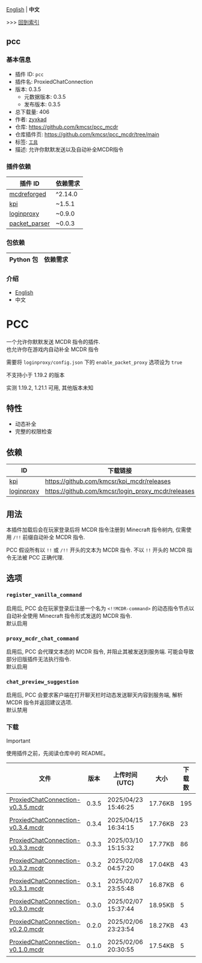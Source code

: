 [English](readme.md) | **中文**

\>\>\> [回到索引](/readme-zh_cn.md)

## pcc

### 基本信息

- 插件 ID: `pcc`
- 插件名: ProxiedChatConnection
- 版本: 0.3.5
  - 元数据版本: 0.3.5
  - 发布版本: 0.3.5
- 总下载量: 406
- 作者: [zyxkad](https://github.com/zyxkad)
- 仓库: https://github.com/kmcsr/pcc_mcdr
- 仓库插件页: https://github.com/kmcsr/pcc_mcdr/tree/main
- 标签: [`工具`](/labels/tool/readme-zh_cn.md)
- 描述: 允许你默默发送以及自动补全MCDR指令

### 插件依赖

| 插件 ID | 依赖需求 |
| --- | --- |
| [mcdreforged](https://github.com/Fallen-Breath/MCDReforged) | ^2.14.0 |
| [kpi](/plugins/kpi/readme-zh_cn.md) | ~1.5.1 |
| [loginproxy](/plugins/loginproxy/readme-zh_cn.md) | ~0.9.0 |
| [packet_parser](/plugins/packet_parser/readme-zh_cn.md) | ~0.0.3 |

### 包依赖

| Python 包 | 依赖需求 |
| --- | --- |

### 介绍


- [English](https://github.com/kmcsr/pcc_mcdr/tree/main/README.MD)
- 中文

# PCC

一个允许你默默发送 MCDR 指令的插件.  
也允许你在游戏内自动补全 MCDR 指令

需要将 `loginproxy/config.json` 下的 `enable_packet_proxy` 选项设为 `true`

不支持小于 1.19.2 的版本

实测 1.19.2, 1.21.1 可用, 其他版本未知

## 特性

- 动态补全
- 完整的权限检查

## 依赖

| ID                                                      | 下载链接                                                 |
| ------------------------------------------------------- | ---------------------------------------------------- |
| [kpi](https://github.com/kmcsr/kpi_mcdr)                | <https://github.com/kmcsr/kpi_mcdr/releases>         |
| [loginproxy](https://github.com/kmcsr/login_proxy_mcdr) | <https://github.com/kmcsr/login_proxy_mcdr/releases> |

## 用法

本插件加载后会在玩家登录后将 MCDR 指令注册到 Minecraft 指令树内,
仅需使用 `/!!` 前缀自动补全 MCDR 指令.

PCC 假设所有以 `!!` 或 `/!!` 开头的文本为 MCDR 指令. 不以 `!!` 开头的 MCDR 指令无法被 PCC 正确代理.

## 选项

### `register_vanilla_command`

启用后, PCC 会在玩家登录后注册一个名为 `<!!MCDR-command>` 的动态指令节点以自动补全使用 Minecraft 指令形式发送的 MCDR 指令.  
默认启用

### `proxy_mcdr_chat_command`

启用后, PCC 会代理文本态的 MCDR 指令, 并阻止其被发送到服务端. 可能会导致部分旧版插件无法执行指令.  
默认启用

### `chat_preview_suggestion`

启用后, PCC 会要求客户端在打开聊天栏时动态发送聊天内容到服务端, 解析 MCDR 指令并返回建议选项.  
默认禁用

### 下载

> [!IMPORTANT]
> 使用插件之前，先阅读仓库中的 README。

| 文件 | 版本 | 上传时间 (UTC) | 大小 | 下载数 | 操作 |
| --- | --- | --- | --- | --- | --- |
| [ProxiedChatConnection-v0.3.5.mcdr](https://github.com/kmcsr/pcc_mcdr/releases/tag/v0.3.5) | 0.3.5 | 2025/04/23 15:46:25 | 17.76KB | 195 | [下载](https://github.com/kmcsr/pcc_mcdr/releases/download/v0.3.5/ProxiedChatConnection-v0.3.5.mcdr) |
| [ProxiedChatConnection-v0.3.4.mcdr](https://github.com/kmcsr/pcc_mcdr/releases/tag/v0.3.4) | 0.3.4 | 2025/04/15 16:34:15 | 17.76KB | 23 | [下载](https://github.com/kmcsr/pcc_mcdr/releases/download/v0.3.4/ProxiedChatConnection-v0.3.4.mcdr) |
| [ProxiedChatConnection-v0.3.3.mcdr](https://github.com/kmcsr/pcc_mcdr/releases/tag/v0.3.3) | 0.3.3 | 2025/03/10 15:15:32 | 17.77KB | 86 | [下载](https://github.com/kmcsr/pcc_mcdr/releases/download/v0.3.3/ProxiedChatConnection-v0.3.3.mcdr) |
| [ProxiedChatConnection-v0.3.2.mcdr](https://github.com/kmcsr/pcc_mcdr/releases/tag/v0.3.2) | 0.3.2 | 2025/02/08 04:57:20 | 17.04KB | 43 | [下载](https://github.com/kmcsr/pcc_mcdr/releases/download/v0.3.2/ProxiedChatConnection-v0.3.2.mcdr) |
| [ProxiedChatConnection-v0.3.1.mcdr](https://github.com/kmcsr/pcc_mcdr/releases/tag/v0.3.1) | 0.3.1 | 2025/02/07 23:55:48 | 16.87KB | 6 | [下载](https://github.com/kmcsr/pcc_mcdr/releases/download/v0.3.1/ProxiedChatConnection-v0.3.1.mcdr) |
| [ProxiedChatConnection-v0.3.0.mcdr](https://github.com/kmcsr/pcc_mcdr/releases/tag/v0.3.0) | 0.3.0 | 2025/02/07 15:37:44 | 18.95KB | 5 | [下载](https://github.com/kmcsr/pcc_mcdr/releases/download/v0.3.0/ProxiedChatConnection-v0.3.0.mcdr) |
| [ProxiedChatConnection-v0.2.0.mcdr](https://github.com/kmcsr/pcc_mcdr/releases/tag/v0.2.0) | 0.2.0 | 2025/02/06 23:23:54 | 18.27KB | 43 | [下载](https://github.com/kmcsr/pcc_mcdr/releases/download/v0.2.0/ProxiedChatConnection-v0.2.0.mcdr) |
| [ProxiedChatConnection-v0.1.0.mcdr](https://github.com/kmcsr/pcc_mcdr/releases/tag/v0.1.0) | 0.1.0 | 2025/02/06 20:30:55 | 17.54KB | 5 | [下载](https://github.com/kmcsr/pcc_mcdr/releases/download/v0.1.0/ProxiedChatConnection-v0.1.0.mcdr) |

